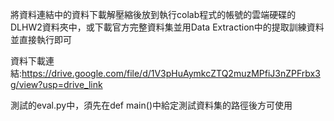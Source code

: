 將資料連結中的資料下載解壓縮後放到執行colab程式的帳號的雲端硬碟的DLHW2資料夾中，或下載官方完整資料集並用Data Extraction中的提取訓練資料並直接執行即可

資料下載連結:https://drive.google.com/file/d/1V3pHuAymkcZTQ2muzMPfiJ3nZPFrbx3g/view?usp=drive_link

測試的eval.py中，須先在def main()中給定測試資料集的路徑後方可使用

